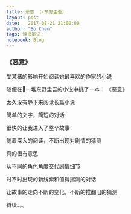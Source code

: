 ```yaml
---
title: 恶意 （-东野圭吾）
layout: post
date:   2017-08-21 21:00:00 
author: "Bo Chen"
tags: 读书笔记
notebook: Blog
---
```


### 《恶意》

受某猪的影响开始阅读她最喜欢的作家的小说

随便在一堆东野圭吾的小说中挑了一本： 《恶意》

太久没有静下来阅读长篇小说

简单的文字，简短的对话

很快的让我进入了整个故事

随着深入的阅读，不断出现对剧情的猜测

真的很有意思

从不同的角色角度交代剧情细节

时不时出现的新线索和值得揣测的对话

让故事的走向不断的变化，不断的推翻旧的猜测

待续。。。